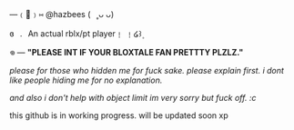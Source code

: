 —﹙🐾﹚⑅   @hazbees   (⠀˳ᴗ ᴗ) 

ɞ⠀.⠀An actual rblx/pt player﹗ ﹗໒꒱۪ 

 
𖦹  — **"PLEASE INT IF YOUR BLOXTALE FAN PRETTTY PLZLZ."** 


*please for those who hidden me for fuck sake. please explain first. i dont like people hiding me for no explanation.* 

*and also i don't help with object limit im very sorry but fuck off. :c* 

this github is in working progress. will be updated soon xp 
